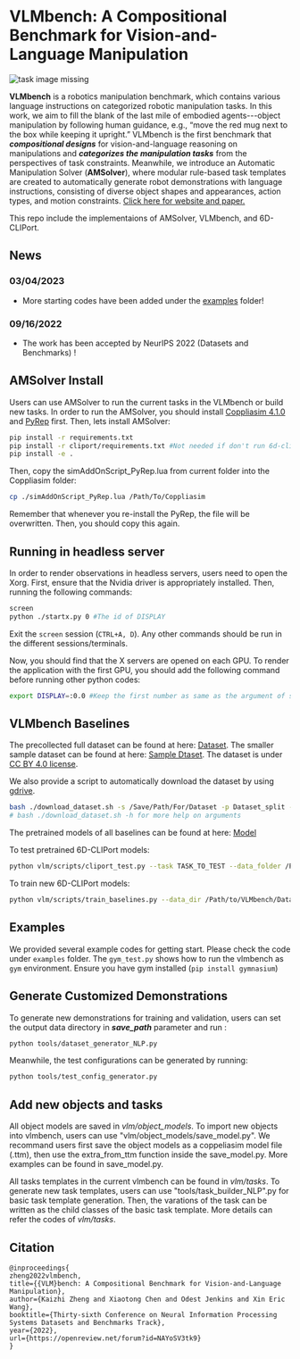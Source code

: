 # VLMbench: A Compositional Benchmark for Vision-and-Language Manipulation

![task image missing](readme_files/teaser.svg)

**VLMbench** is a robotics manipulation benchmark, which contains various language instructions on categorized robotic manipulation tasks. In this work, we aim to fill the blank of the last mile of embodied agents---object manipulation by following human guidance, e.g., “move the red mug next to the box while keeping it upright.” VLMbench is the first benchmark that ***compositional designs*** for vision-and-language reasoning on manipulations and ***categorizes the manipulation tasks*** from the perspectives of task constraints. Meanwhile, we introduce an Automatic Manipulation Solver (**AMSolver**), where modular rule-based task templates are created to automatically generate robot demonstrations with language instructions, consisting of diverse object shapes and appearances, action types, and motion constraints.  [Click here for website and paper.](https://sites.google.com/ucsc.edu/vlmbench/home)

This repo include the implementaions of AMSolver, VLMbench, and 6D-CLIPort.

## News

### 03/04/2023

- More starting codes have been added under the [examples](examples) folder!

### 09/16/2022

- The work has been accepted by NeurIPS 2022 (Datasets and Benchmarks) !

## AMSolver Install
Users can use AMSolver to run the current tasks in the VLMbench or build new tasks. In order to run the AMSolver, you should install [Coppliasim 4.1.0](https://www.coppeliarobotics.com/previousVersions) and [PyRep](https://github.com/stepjam/PyRep) first. Then, lets install AMSolver:

```bash
pip install -r requirements.txt
pip install -r cliport/requirements.txt #Not needed if don't run 6d-cliport
pip install -e .
```

Then, copy the simAddOnScript_PyRep.lua from current folder into the Coppliasim folder:
```bash
cp ./simAddOnScript_PyRep.lua /Path/To/Coppliasim
```
Remember that whenever you re-install the PyRep, the file will be overwritten. Then, you should copy this again.
## Running in headless server
In order to render observations in headless servers, users need to open the Xorg. First, ensure that the Nvidia driver is appropriately installed. Then, running the following commands:

```bash
screen
python ./startx.py 0 #The id of DISPLAY
```

Exit the ```screen``` session (```CTRL+A, D```). Any other commands should be run in the different sessions/terminals.

Now, you should find that the X servers are opened on each GPU. To render the application with the first GPU, you should add the following command before running other python codes:

```bash
export DISPLAY=:0.0 #Keep the first number as same as the argument of startx; the second number is the id of your gpu
```

## VLMbench Baselines

The precollected full dataset can be found at here: [Dataset](https://drive.google.com/drive/folders/1Qx_2_ePIqf_Z6SnpPkocUiPgFeCfePQh?usp=sharing).
The smaller sample dataset can be found at here: [Sample Dtaset](https://drive.google.com/drive/folders/1jm0uLxoVYHotCi0HVZotkhpNG45lfCzW?usp=sharing). The dataset is under [CC BY 4.0 license](https://creativecommons.org/licenses/by/4.0/).

We also provide a script to automatically download the dataset by using [gdrive](https://github.com/prasmussen/gdrive).
```bash
bash ./download_dataset.sh -s /Save/Path/For/Dataset -p Dataset_split -t Tasks
# bash ./download_dataset.sh -h for more help on arguments
```

The pretrained models of all baselines can be found at here: [Model](https://drive.google.com/drive/folders/130w8I7QTOwcBYir0Ge3dX18Y43k_URie?usp=sharing)

To test pretrained 6D-CLIPort models:
```bash
python vlm/scripts/cliport_test.py --task TASK_TO_TEST --data_folder /Path/to/VLMbench/Dataset/test --checkpoints_folder /Path/to/Pretained/Models
```

To train new 6D-CLIPort models:
```bash
python vlm/scripts/train_baselines.py --data_dir /Path/to/VLMbench/Dataset --train_tasks TASK_NEED_TO_TRAIN
```
## Examples
We provided several example codes for getting start. Please check the code under ```examples``` folder. The ```gym_test.py``` shows how to run the vlmbench as ```gym``` environment.
Ensure you have gym installed (`pip install gymnasium`)

## Generate Customized Demonstrations

To generate new demonstrations for training and validation, users can set the output data directory in ***save_path*** parameter and run :

```bash
python tools/dataset_generator_NLP.py
```

Meanwhile, the test configurations can be generated by running:
```bash
python tools/test_config_generator.py
```
## Add new objects and tasks
All object models are saved in *vlm/object_models*. To import new objects into vlmbench, users can use "vlm/object_models/save_model.py". We recommand users first save the object models as a coppeliasim model file (.ttm), then use the extra_from_ttm function inside the save_model.py. More examples can be found in save_model.py.

All tasks templates in the current vlmbench can be found in *vlm/tasks*. To generate new task templates, users can use "tools/task_builder_NLP".py for basic task template generation. Then, the varations of the task can be written as the child classes of the basic task template. More details can refer the codes of *vlm/tasks*.

## Citation

```
@inproceedings{
zheng2022vlmbench,
title={{VLM}bench: A Compositional Benchmark for Vision-and-Language Manipulation},
author={Kaizhi Zheng and Xiaotong Chen and Odest Jenkins and Xin Eric Wang},
booktitle={Thirty-sixth Conference on Neural Information Processing Systems Datasets and Benchmarks Track},
year={2022},
url={https://openreview.net/forum?id=NAYoSV3tk9}
}
```